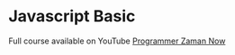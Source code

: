 # Javascript Basic

Full course available on YouTube [Programmer Zaman Now](https://youtube.com)

<!-- ## Table of Content -->

<!-- - Hello World -->

<!-- ## Screenshot -->

